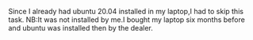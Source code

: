 Since I already had ubuntu 20.04 installed in my laptop,I had to skip this task.
NB:It was not installed by me.I bought my laptop six months before and ubuntu was installed then by the dealer.
